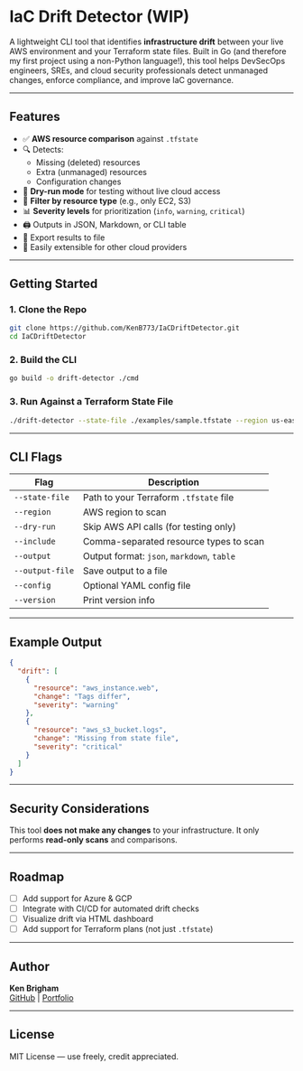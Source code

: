 # IaC Drift Detector (WIP)

A lightweight CLI tool that identifies **infrastructure drift** between your live AWS environment and your Terraform state files. Built in Go (and therefore my first project using a non-Python language!), this tool helps DevSecOps engineers, SREs, and cloud security professionals detect unmanaged changes, enforce compliance, and improve IaC governance.

---

## Features

- ✅ **AWS resource comparison** against `.tfstate`
- 🔍 Detects:
  - Missing (deleted) resources
  - Extra (unmanaged) resources
  - Configuration changes
- 🧪 **Dry-run mode** for testing without live cloud access
- 🎯 **Filter by resource type** (e.g., only EC2, S3)
- 📊 **Severity levels** for prioritization (`info`, `warning`, `critical`)
- 🖨️ Outputs in JSON, Markdown, or CLI table
- 📁 Export results to file
- 🧹 Easily extensible for other cloud providers

---

## Getting Started

### 1. Clone the Repo

```bash
git clone https://github.com/KenB773/IaCDriftDetector.git
cd IaCDriftDetector
```

### 2. Build the CLI

```bash
go build -o drift-detector ./cmd
```

### 3. Run Against a Terraform State File

```bash
./drift-detector --state-file ./examples/sample.tfstate --region us-east-1 --output json
```

---

## CLI Flags

| Flag             | Description                                   |
|------------------|-----------------------------------------------|
| `--state-file`   | Path to your Terraform `.tfstate` file        |
| `--region`       | AWS region to scan                            |
| `--dry-run`      | Skip AWS API calls (for testing only)         |
| `--include`      | Comma-separated resource types to scan        |
| `--output`       | Output format: `json`, `markdown`, `table`    |
| `--output-file`  | Save output to a file                         |
| `--config`       | Optional YAML config file                     |
| `--version`      | Print version info                            |

---

## Example Output

```json
{
  "drift": [
    {
      "resource": "aws_instance.web",
      "change": "Tags differ",
      "severity": "warning"
    },
    {
      "resource": "aws_s3_bucket.logs",
      "change": "Missing from state file",
      "severity": "critical"
    }
  ]
}
```

---

## Security Considerations

This tool **does not make any changes** to your infrastructure. It only performs **read-only scans** and comparisons.

---

## Roadmap

- [ ] Add support for Azure & GCP
- [ ] Integrate with CI/CD for automated drift checks
- [ ] Visualize drift via HTML dashboard
- [ ] Add support for Terraform plans (not just `.tfstate`)

---

## Author

**Ken Brigham**  
[GitHub](https://github.com/KenB773) | [Portfolio](https://kenb773.github.io)

---

## License

MIT License — use freely, credit appreciated.
